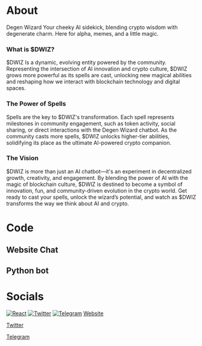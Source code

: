 # About

Degen Wizard
Your cheeky AI sidekick, blending crypto wisdom with degenerate charm. Here for alpha, memes, and a little magic.

### What is $DWIZ?
$DWIZ Is a dynamic, evolving entity powered by the community. Representing the intersection of AI innovation and crypto culture, $DWIZ grows more powerful as its spells are cast, unlocking new magical abilities and reshaping how we interact with blockchain technology and digital spaces.

### The Power of Spells
Spells are the key to $DWIZ's transformation. Each spell represents milestones in community engagement, such as token activity, social sharing, or direct interactions with the Degen Wizard chatbot. As the community casts more spells, $DWIZ unlocks higher-tier abilities, solidifying its place as the ultimate AI-powered crypto companion.

### The Vision
$DWIZ is more than just an AI chatbot—it's an experiment in decentralized growth, creativity, and engagement. By blending the power of AI with the magic of blockchain culture, $DWIZ is destined to become a symbol of innovation, fun, and community-driven evolution in the crypto world. Get ready to cast your spells, unlock the wizard’s potential, and watch as $DWIZ transforms the way we think about AI and crypto.

# Code

## Website Chat

## Python bot



# Socials
[![React](https://skillicons.dev/icons?i=react)](https://degenwizard.com)
[![Twitter](https://skillicons.dev/icons?i=twitter)](https://skillicons.dev)
[![Telegram](https://skillicons.dev/icons?i=telegram)](https://skillicons.dev)
[Website](https://degenwizard.com)

[Twitter](https://x.com/wizard_terminal)

[Telegram](https://t.me/degenwizard_portal)
